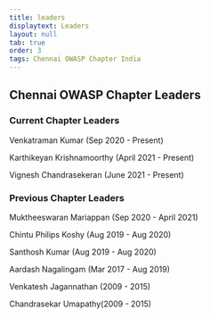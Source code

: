 ```yaml
---
title: leaders
displaytext: Leaders
layout: null
tab: true
order: 3
tags: Chennai OWASP Chapter India
---
```


## **Chennai OWASP Chapter Leaders**

### Current Chapter Leaders

Venkatraman Kumar (Sep 2020 - Present)

Karthikeyan Krishnamoorthy (April 2021 - Present)

Vignesh Chandrasekeran (June 2021 - Present)

### Previous Chapter Leaders

Muktheeswaran Mariappan (Sep 2020 - April 2021)

Chintu Philips Koshy (Aug 2019 - Aug 2020)

Santhosh Kumar (Aug 2019 - Aug 2020)

Aardash Nagalingam (Mar 2017 - Aug 2019)

Venkatesh Jagannathan (2009 - 2015)

Chandrasekar Umapathy(2009 - 2015)
